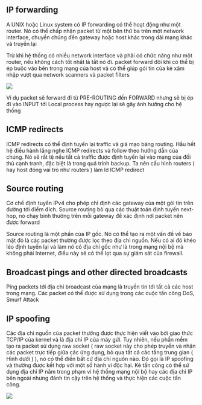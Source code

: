 ## IP forwarding

A UNIX hoặc Linux system có IP forwarding có thể hoạt động như một router. Nó có thể chấp nhận packet từ một bên thứ ba trên một network interface, chuyển chúng đến gateway hoặc host khác trong dải mạng khác và truyền lại

Trừ khi hệ thống có nhiều network interface và phải có chức năng như một router, nếu không cách tốt nhất là tắt nó đi. packet forward đôi khi có thể bị ép buộc vào bên trong mạng của host và có thể giúp gói tin của kẻ xâm nhập vượt qua network scanners và packet filters

<img src="https://github.com/vjnkvt/Images/blob/master/netfilter.jpg">

Ví dụ packet sẽ forward đi từ PRE-ROUTING đến FORWARD nhưng sẽ bị ép đi vào INPUT tới Local process hay ngược lại sẽ gây ảnh hưởng cho hệ thống

## ICMP redirects

ICMP redirects có thể định tuyến lại traffic và giả mạo bảng routing. Hầu hết hệ điều hành lắng nghe ICMP redirects và follow theo hướng dẫn của chúng. Nó sẽ rất tệ nếu tất cả traffic được định tuyến lại vào mạng của đối thủ cạnh tranh, đặc biệt là trong quá trình backup. Ta nên cấu hình routers ( hay host đóng vai trò như routers ) làm lơ ICMP redirect

## Source routing

Cơ chế định tuyến IPv4 cho phép chỉ định các gateway của một gói tin trên đường tới điểm đích. Source routing bỏ qua các thuật toán định tuyến next-hop, nó chạy bình thường trên mỗi gateway để xác định nơi packet nên được forward

Source routing là một phần của IP gốc. Nó có thể tạo ra một vấn đề về bảo mật đó là các packet thường được lọc theo địa chỉ nguồn. Nếu có ai đó khéo léo định tuyến lại và làm nó có địa chỉ gốc như là trong mạng nội bộ mà không phải Internet, điều này sẽ có thể lọt qua sự giám sát của firewall.

## Broadcast pings and other directed broadcasts

Ping packets tới địa chỉ broadcast của mạng là truyền tin tới tất cả các host trong mạng. Các packet có thể được sử dụng trong các cuộc tấn công DoS, Smurf Attack

## IP spoofing

Các địa chỉ nguồn của packet thường được thực hiện viết vào bởi giao thức TCP/IP của kernel và là địa chỉ IP của máy gửi. Tuy nhiên, nếu phần mềm tạo ra packet sử dụng raw socket ( raw socket này cho phép truyền và nhận các packet trực tiếp giữa các ứng dụng, bỏ qua tất cả các tầng trung gian ( Hình dưới ) ), nó có thể điền bất cứ địa chỉ nguồn nào. Đó gọi là IP spoofing và thường được kết hợp với một số hành vi độc hại. Kẻ tấn công có thể sử dụng địa chỉ IP nằm trong phạm vi hệ thống mạng nội bộ hay các địa chỉ IP bên ngoài nhưng đánh tin cậy trên hệ thống và thực hiện các cuộc tấn công.

<img src="https://github.com/vjnkvt/Images/blob/master/raw_socket.jpg">
